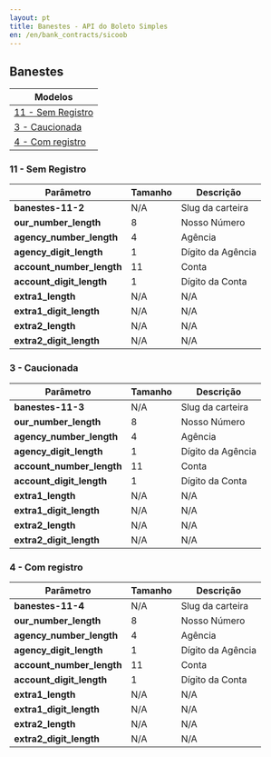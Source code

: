 ```yaml
---
layout: pt
title: Banestes - API do Boleto Simples
en: /en/bank_contracts/sicoob
---
```


## Banestes

| Modelos                 
| ------------------------
| [11 - Sem Registro](#sem-registro)
| [3 - Caucionada](#caucionada)
| [4 - Com registro](#com-registro)

### 11 - Sem Registro

| Parâmetro                 | Tamanho | Descrição
| ------------------------- | ------- | -------------------
| **banestes-11-2**         | N/A     | Slug da carteira
| **our_number_length**     | 8       | Nosso Número
| **agency_number_length**  | 4       | Agência
| **agency_digit_length**   | 1       | Dígito da Agência
| **account_number_length** | 11      | Conta
| **account_digit_length**  | 1       | Dígito da Conta
| **extra1_length**         | N/A     | N/A
| **extra1_digit_length**   | N/A     | N/A
| **extra2_length**         | N/A     | N/A
| **extra2_digit_length**   | N/A     | N/A

### 3 - Caucionada

| Parâmetro                 | Tamanho | Descrição
| ------------------------- | ------- | -------------------
| **banestes-11-3**         | N/A     | Slug da carteira
| **our_number_length**     | 8       | Nosso Número
| **agency_number_length**  | 4       | Agência
| **agency_digit_length**   | 1       | Dígito da Agência
| **account_number_length** | 11      | Conta
| **account_digit_length**  | 1       | Dígito da Conta
| **extra1_length**         | N/A     | N/A
| **extra1_digit_length**   | N/A     | N/A
| **extra2_length**         | N/A     | N/A
| **extra2_digit_length**   | N/A     | N/A

### 4 - Com registro

| Parâmetro                 | Tamanho | Descrição
| ------------------------- | ------- | -------------------
| **banestes-11-4**         | N/A     | Slug da carteira
| **our_number_length**     | 8       | Nosso Número
| **agency_number_length**  | 4       | Agência
| **agency_digit_length**   | 1       | Dígito da Agência
| **account_number_length** | 11      | Conta
| **account_digit_length**  | 1       | Dígito da Conta
| **extra1_length**         | N/A     | N/A
| **extra1_digit_length**   | N/A     | N/A
| **extra2_length**         | N/A     | N/A
| **extra2_digit_length**   | N/A     | N/A